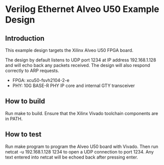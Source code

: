 # Verilog Ethernet Alveo U50 Example Design

## Introduction

This example design targets the Xilinx Alveo U50 FPGA board.

The design by default listens to UDP port 1234 at IP address 192.168.1.128 and
will echo back any packets received.  The design will also respond correctly
to ARP requests.  

*  FPGA: xcu50-fsvh2104-2-e
*  PHY: 10G BASE-R PHY IP core and internal GTY transceiver

## How to build

Run make to build.  Ensure that the Xilinx Vivado toolchain components are
in PATH.  

## How to test

Run make program to program the Alveo U50 board with Vivado.  Then run
netcat -u 192.168.1.128 1234 to open a UDP connection to port 1234.  Any text
entered into netcat will be echoed back after pressing enter.  


